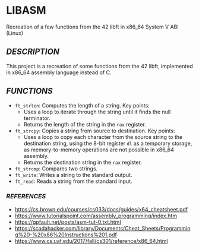 # LIBASM
Recreation of a few functions from the 42 libft in x86_64 System V ABI (Linux)

## _DESCRIPTION_
This project is a recreation of some functions from the 42 libft, implemented in x86_64 assembly language instead of C.

## _FUNCTIONS_
- `ft_strlen`: Computes the length of a string. Key points:
    - Uses a loop to iterate through the string until it finds the null terminator.
    - Returns the length of the string in the `rax` register.
- `ft_strcpy`: Copies a string from source to destination. Key points:
    - Uses a loop to copy each character from the source string to the destination string, using the 8-bit register `dl` as a temporary storage, as memory-to-memory operations are not possible in x86_64 assembly.
    - Returns the destination string in the `rax` register.
- `ft_strcmp`: Compares two strings.
- `ft_write`: Writes a string to the standard output.
- `ft_read`: Reads a string from the standard input.

### _REFERENCES_
- https://cs.brown.edu/courses/cs033/docs/guides/x64_cheatsheet.pdf
- https://www.tutorialspoint.com/assembly_programming/index.htm
- https://gpfault.net/posts/asm-tut-0.txt.html
- https://scadahacker.com/library/Documents/Cheat_Sheets/Programming%20-%20x86%20Instructions%201.pdf
- https://www.cs.uaf.edu/2017/fall/cs301/reference/x86_64.html
